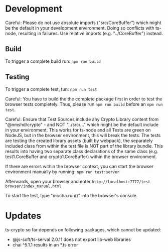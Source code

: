 # Development

Careful: Please do not use absolute imports ("src/CoreBuffer") which might be the default in your
development environment. Doing so conflicts with ts-node, resulting in failures. Use
relative imports (e.g. "../CoreBuffer") instead.

## Build

To trigger a complete build run:
`npm run build`

## Testing

To trigger a complete test, tun:
`npm run test`

Careful: You have to build the the complete package first in order to test the browser
tests completely. Thus, please run `npm run build` before an `npm run test`.

Careful: Ensure that Test Sources include any Crypto Library content from "@nmshd/crypto" -
and NOT "../src/..." which might be the default include in your environment. This works for
ts-node and all Tests are green on NodeJS, but in the browser environment, this will break
the tests. The tests are testing the created library assets (built by webpack), the separately
included class from within the test file is NOT part of the library bundle. This results into
having two separate class declarations of the same class (e.g. test1.CoreBuffer and
crypto1.CoreBuffer) within the browser environment.

If there are errors within the browser context, you can start the browser environment manually
by running:
`npm run test:server`

Afterwards, open your browser and enter
`http://localhost:7777/test-browser/index_manual.html`

To start the test, type "mocha.run()" into the browser's console.


# Updates

ts-crypto so far depends on following packages, which cannot be updated:

- @js-soft/ts-serval 2.0.11 does not export lib-web libraries
- chai ^5.1.1 results in an *.ts error